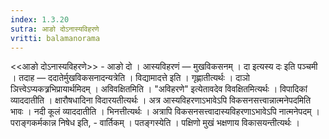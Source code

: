 ```yaml
---
index: 1.3.20
sutra: आङो दोऽनास्यविहरणे
vritti: balamanorama
---
```


<<आङो दोऽनास्यविहरणे>> - आङो दो । आस्यविहरणं  — मुखविकसनम् । दा इत्यस्य दः इति पञ्चमी । तदाह —  ददातेर्मुखविकसनादन्यत्रेति । विद्यामादत्ते इति । गृह्णातीत्यर्थः । दाञो ञित्त्वेऽप्यकत्र्रभिप्रायार्थमिदम् । अविवक्षितमिति । "अविहरणे" इत्येतावदेव विवक्षितमित्यर्थः । विपादिकां व्याददातीति । क्षारौषधादिना विदारयतीत्यर्थः । अत्र आस्यविहरणाऽभावेऽपि विकसनसत्त्वान्नात्मनेपदमिति भावः । नदी कूलं व्याददातीति । भिनत्तीत्यर्थः । अत्रापि विकसनसत्त्वादास्यविहरणाऽभावेऽपि नात्मनेपदम् । पराङ्गकर्मकान्न निषेध इति, - वार्तिकम् । पतङ्गस्येति । पक्षिणो मुखं भक्षणाय विकासयन्तीत्यर्थः ।